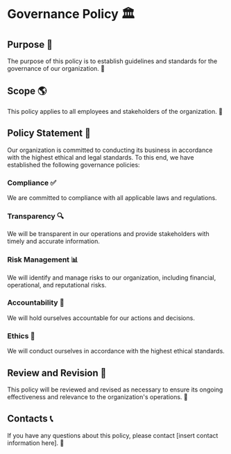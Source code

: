 # Governance Policy 🏛️

## Purpose 🎯
The purpose of this policy is to establish guidelines and standards for the governance of our organization. 🤝

## Scope 🌎
This policy applies to all employees and stakeholders of the organization. 👥

## Policy Statement 📜
Our organization is committed to conducting its business in accordance with the highest ethical and legal standards. To this end, we have established the following governance policies:

### Compliance ✅
We are committed to compliance with all applicable laws and regulations.

### Transparency 🔍
We will be transparent in our operations and provide stakeholders with timely and accurate information.

### Risk Management 📊
We will identify and manage risks to our organization, including financial, operational, and reputational risks.

### Accountability 🤲
We will hold ourselves accountable for our actions and decisions.

### Ethics 🙌
We will conduct ourselves in accordance with the highest ethical standards.

## Review and Revision 🔄
This policy will be reviewed and revised as necessary to ensure its ongoing effectiveness and relevance to the organization's operations. 🧐

## Contacts 📞
If you have any questions about this policy, please contact [insert contact information here]. 📧

